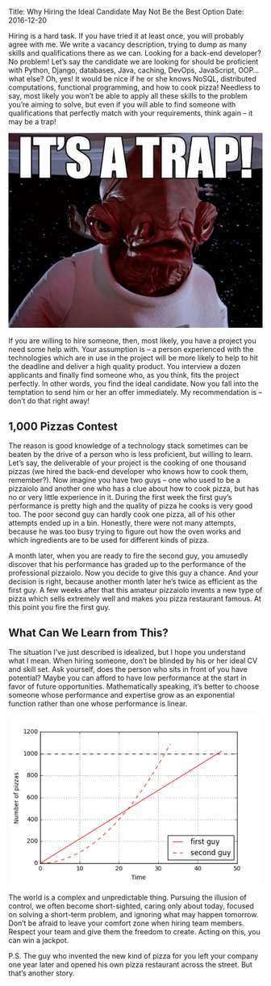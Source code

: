 Title: Why Hiring the Ideal Candidate May Not Be the Best Option
Date: 2016-12-20

Hiring is a hard task. If you have tried it at least once, you will probably
agree with me. We write a vacancy description, trying to dump as many skills
and qualifications there as we can. Looking for a back-end developer? No
problem! Let’s say the candidate we are looking for should be proficient with
Python, Django, databases, Java, caching, DevOps, JavaScript, OOP… what else?
Oh, yes! It would be nice if he or she knows NoSQL, distributed computations,
functional programming, and how to cook pizza! Needless to say, most likely
you won’t be able to apply all these skills to the problem you’re aiming to
solve, but even if you will able to find someone with qualifications that
perfectly match with your requirements, think again – it may be a trap!

![It's a trap!](/images/its-a-trap.jpg)

If you are willing to hire someone, then, most likely, you have a project you
need some help with. Your assumption is – a person experienced with the
technologies which are in use in the project will be more likely to help to
hit the deadline and deliver a high quality product. You interview a dozen
applicants and finally find someone who, as you think, fits the project
perfectly. In other words, you find the ideal candidate. Now you fall into
the temptation to send him or her an offer immediately. My recommendation is
– don’t do that right away!

## 1,000 Pizzas Contest 

The reason is good knowledge
of a technology stack sometimes can be beaten by the drive of a person who is
less proficient, but willing to learn. Let’s say, the deliverable of your
project is the cooking of one thousand pizzas (we hired the back-end
developer who knows how to cook them, remember?). Now imagine you have two
guys – one who used to be a pizzaiolo and another one who has a clue about
how to cook pizza, but has no or very little experience in it. During the
first week the first guy’s performance is pretty high and the quality of
pizza he cooks is very good too. The poor second guy can hardly cook one
pizza, all of his other attempts ended up in a bin. Honestly, there were not
many attempts, because he was too busy trying to figure out how the oven
works and which ingredients are to be used for different kinds of pizza.

A month later, when you are ready to fire the second guy, you amusedly
discover that his performance has graded up to the performance of the
professional pizzaiolo. Now you decide to give this guy a chance. And your
decision is right, because another month later he’s twice as efficient as the
first guy. A few weeks after that this amateur pizzaiolo invents a new type
of pizza which sells extremely well and makes you pizza restaurant famous. At
this point you fire the first guy. 

## What Can We Learn from This? 

The situation I’ve just described is idealized, but I hope you understand
what I mean. When hiring someone, don’t be blinded by his or her ideal CV and
skill set. Ask yourself, does the person who sits in front of you have
potential? Maybe you can afford to have low performance at the start in favor
of future opportunities. Mathematically speaking, it’s better to choose
someone whose performance and expertise grow as an exponential function
rather than one whose performance is linear.

![Pizza Contest Graph](/images/pizza-contest.png)

The world is a complex and unpredictable thing. Pursuing the illusion of
control, we often become short-sighted, caring only about today, focused on
solving a short-term problem, and ignoring what may happen tomorrow. Don’t be
afraid to leave your comfort zone when hiring team members. Respect your team
and give them the freedom to create. Acting on this, you can win a jackpot.

P.S. The guy who invented the new kind of pizza for you left your company one
year later and opened his own pizza restaurant across the street. But that’s
another story.
